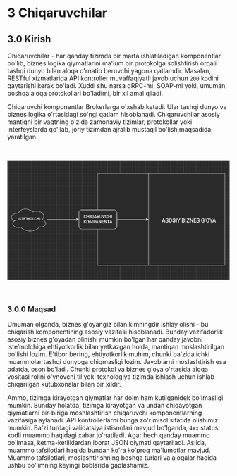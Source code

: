 # 3 Chiqaruvchilar

## 3.0 Kirish

Chiqaruvchilar - har qanday tizimda bir marta ishlatiladigan komponentlar bo'lib, biznes logika qiymatlarini ma'lum bir protokolga solishtirish orqali tashqi dunyo bilan aloqa o'rnatib beruvchi yagona qatlamdir. Masalan, RESTful xizmatlarida API kontroller muvaffaqiyatli javob uchun `200` kodini qaytarishi kerak bo'ladi. Xuddi shu narsa gRPC-mi, SOAP-mi yoki, umuman, boshqa aloqa protokollari bo'ladimi, bir xil amal qiladi.

Chiqaruvchi komponentlar Brokerlarga o'xshab ketadi. Ular tashqi dunyo va biznes logika o'rtasidagi so'ngi qatlam hisoblanadi. Chiqaruvchilar asosiy mantiqni bir vaqtning o'zida zamonaviy tizimlar, protokollar yoki interfeyslarda qo'llab, joriy tizimdan ajralib mustaqil bo'lish maqsadida yaratilgan.

<br />
    <p align=center>
        <img src="./Resurslar/chiqaruvchilar.jpg" />
    </p>
<br />

### 3.0.0 Maqsad

Umuman olganda, biznes g'oyangiz bilan kimningdir ishlay olishi - bu chiqarish komponentining asosiy vazifasi hisoblanadi. Bunday vazifadorlik asosiy biznes g'oyadan olinishi mumkin bo'lgan har qanday javobni iste’molchiga ehtiyotkorlik bilan yetkazgan holda, mantiqan moslashtirilgan bo'lishi lozim. E'tibor bering, ehtiyotkorlik muhim, chunki ba'zida ichki muammolar tashqi dunyoga chiqmasligi lozim. Javoblarni moslashtirish esa odatda, oson bo'ladi. Chunki protokol va biznes g'oya o'rtasida aloqa vositasi rolini o'ynovchi til yoki texnologiya tizimda ishlash uchun ishlab chiqarilgan kutubxonalar bilan bir xildir.

Ammo, tizimga kirayotgan qiymatlar har doim ham kutilganidek bo'lmasligi mumkin. Bunday holatda, tizimga kirayotgan va undan chiqayotgan qiymatlarni bir-biriga moshlashtirish chiqaruvchi komponentlarning vazifasiga aylanadi. API kontrollerlarni bunga zo'r misol sifatida olishimiz mumkin. Ba'zi turdagi validatsiya istisnolari mavjud bo'lganda, `4xx` status kodli muammo haqidagi xabar jo'natiladi. Agar hech qanday muammo bo'lmasa, ketma-ketliklardan iborat JSON qiymati qaytariladi. Aslida, muammo tafsilotlari haqida bundan ko'ra ko'proq ma'lumotlar mavjud. Muammo tafsilotlari, moslashtirishning boshqa turlari va aloqalar haqida ushbu bo'limning keyingi boblarida gaplashamiz. 